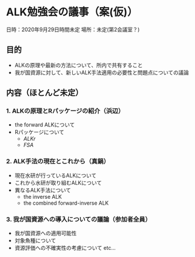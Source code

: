 
# ALK勉強会の議事（案(仮)）

日時：2020年9月29日時間未定
場所：未定(第2会議室？)

## 目的

- ALKの原理や最新の方法について、所内で共有すること
- 我が国資源に対して、新しいALK手法適用の必要性と問題点についての議論

## 内容（ほとんど未定）

### 1. ALKの原理とRパッケージの紹介（浜辺）
- the forward ALKについて
- Rパッケージについて
  - *ALKr*
  - *FSA*


### 2. ALK手法の現在とこれから（真鍋）
- 現在水研が行っているALKについて
- これから水研が取り組むALKについて
- 異なるALK手法について
  - the inverse ALK
  - the combined forward-inverse ALK

### 3. 我が国資源への導入についての議論（参加者全員）
- 我が国資源への適用可能性
- 対象魚種について
- 資源評価への不確実性の考慮について
etc...


